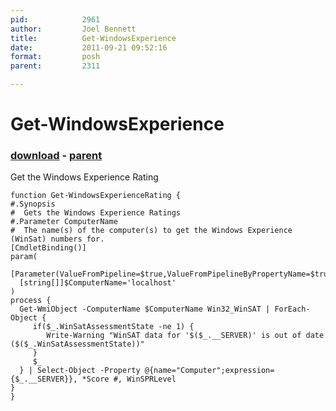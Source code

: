 ```yaml
---
pid:            2961
author:         Joel Bennett
title:          Get-WindowsExperience
date:           2011-09-21 09:52:16
format:         posh
parent:         2311

---
```


# Get-WindowsExperience

### [download](//scripts/2961.ps1) - [parent](//scripts/2311.md)

Get the Windows Experience Rating

```posh
function Get-WindowsExperienceRating {
#.Synopsis
#  Gets the Windows Experience Ratings
#.Parameter ComputerName
#  The name(s) of the computer(s) to get the Windows Experience (WinSat) numbers for.
[CmdletBinding()]
param(
  [Parameter(ValueFromPipeline=$true,ValueFromPipelineByPropertyName=$true)]
  [string[]]$ComputerName='localhost'
)
process {
  Get-WmiObject -ComputerName $ComputerName Win32_WinSAT | ForEach-Object {
     if($_.WinSatAssessmentState -ne 1) {
        Write-Warning "WinSAT data for '$($_.__SERVER)' is out of date ($($_.WinSatAssessmentState))"
     }
     $_
  } | Select-Object -Property @{name="Computer";expression={$_.__SERVER}}, *Score #, WinSPRLevel
}
}
```
